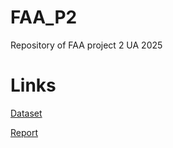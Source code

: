 # FAA_P2
Repository of FAA project 2 UA 2025

# Links

[Dataset](https://www.kaggle.com/datasets/uciml/sms-spam-collection-dataset/data)

[Report](https://typst.app/project/w3SPlpjSiMsdHkv0QysqpA)
